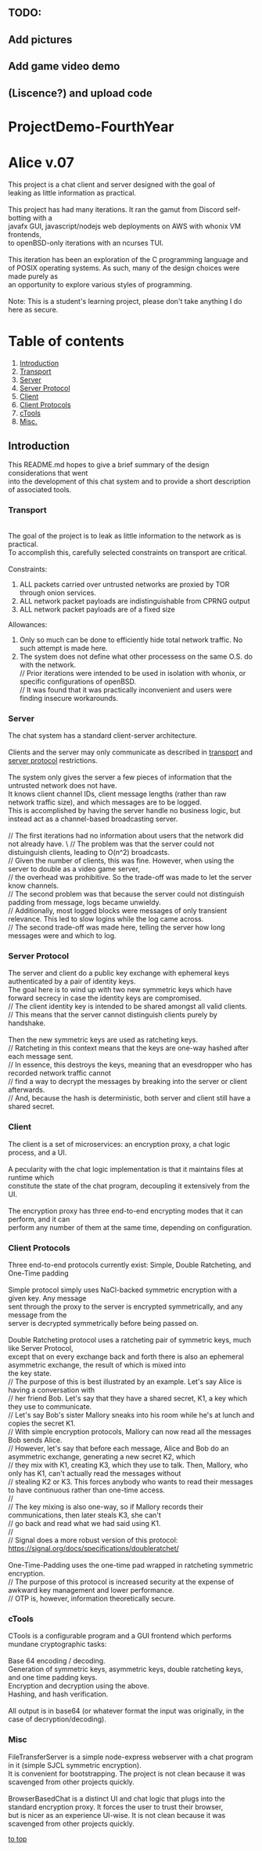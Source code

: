 ## TODO:
## Add pictures
## Add game video demo
## (Liscence?) and upload code


# ProjectDemo-FourthYear

<a name="top"></a>
# Alice v.07

This project is a chat client and server designed with the goal of \
leaking as little information as practical.\
\
This project has had many iterations. It ran the gamut from Discord self-botting with a\
javafx GUI, javascript/nodejs web deployments on AWS with whonix VM frontends, \
to openBSD-only iterations with an ncurses TUI.\
\
This iteration has been an exploration of the C programming language and \
of POSIX operating systems. As such, many of the design choices were made purely as\
an opportunity to explore various styles of programming.\
\
Note: This is a student's learning project, please don't take anything I do here as secure.

# Table of contents

1. [Introduction](#1)
2. [Transport](#2)
3. [Server](#3)
4. [Server Protocol](#4)
5. [Client](#5)
6. [Client Protocols](#6)
7. [cTools](#7)
8. [Misc.](#8)

<a name="1"></a>
## Introduction
This README.md hopes to give a brief summary of the design considerations that went\
into the development of this chat system and to provide a short description of associated tools.

<a name="2"></a>
### Transport
\
The goal of the project is to leak as little information to the network as is practical.\
To accomplish this, carefully selected constraints on transport are critical.\
\
Constraints:
1) ALL packets carried over untrusted networks are proxied by TOR through onion services.
2) ALL network packet payloads are indistinguishable from CPRNG output
3) ALL network packet payloads are of a fixed size

Allowances:
1) Only so much can be done to efficiently hide total network traffic. No such attempt is made here.
2) The system does not define what other processess on the same O.S. do with the network.\
   // Prior iterations were intended to be used in isolation with whonix, or specific configurations of openBSD.\
   // It was found that it was practically inconvenient and users were finding insecure workarounds.

<a name="3"></a>
### Server

The chat system has a standard client-server architecture. \
\
Clients and the server may only communicate as described in [transport](#2) and [server protocol](#4) restrictions.\
\
The system only gives the server a few pieces of information that the untrusted network does not have. \
It knows client channel IDs, client message lengths (rather than raw network traffic size), and which messages are to be logged. \
This is accomplished by having the server handle no business logic, but instead act as a channel-based broadcasting server. \
\
   // The first iterations had no information about users that the network did not already have. \ 
   // The problem was that the server could not distuinguish clients, leading to O(n^2) broadcasts. \
   // Given the number of clients, this was fine. However, when using the server to double as a video game server, \
   // the overhead was prohibitive. So the trade-off was made to let the server know channels. \
   // The second problem was that because the server could not distinguish padding from message, logs became unwieldy. \
   // Additionally, most logged blocks were messages of only transient relevance. This led to slow logins while the log came across. \
   // The second trade-off was made here, telling the server how long messages were and which to log. 

<a name="4"></a>
### Server Protocol

The server and client do a public key exchange with ephemeral keys authenticated by a pair of identity keys.\
The goal here is to wind up with two new symmetric keys which have forward secrecy in case the identity keys are compromised.\
 // The client identity key is intended to be shared amongst all valid clients.\
 // This means that the server cannot distinguish clients purely by handshake. \
 \
Then the new symmetric keys are used as ratcheting keys.\
 // Ratcheting in this context means that the keys are one-way hashed after each message sent.\
 // In essence, this destroys the keys, meaning that an evesdropper who has recorded network traffic cannot\
 // find a way to decrypt the messages by breaking into the server or client afterwards.\
 // And, because the hash is deterministic, both server and client still have a shared secret.

<a name="5"></a>
### Client

The client is a set of microservices: an encryption proxy, a chat logic process, and a UI.\
\
A pecularity with the chat logic implementation is that it maintains files at runtime which\
constitute the state of the chat program, decoupling it extensively from the UI.\
\
The encryption proxy has three end-to-end encrypting modes that it can perform, and it can\
perform any number of them at the same time, depending on configuration.

<a name="6"></a>
### Client Protocols

Three end-to-end protocols currently exist: Simple, Double Ratcheting, and One-Time padding\
\
Simple protocol simply uses NaCl-backed symmetric encryption with a given key. Any message\
sent through the proxy to the server is encrypted symmetrically, and any message from the \
server is decrypted symmetrically before being passed on.\
\
Double Ratcheting protocol uses a ratcheting pair of symmetric keys, much like Server Protocol,\
except that on every exchange back and forth there is also an ephemeral asymmetric exchange, the result of which is mixed into\
the key state.\
   // The purpose of this is best illustrated by an example. Let's say Alice is having a conversation with\
   // her friend Bob. Let's say that they have a shared secret, K1, a key which they use to communicate.\
   // Let's say Bob's sister Mallory sneaks into his room while he's at lunch and copies the secret K1.\
   // With simple encryption protocols, Mallory can now read all the messages Bob sends Alice.\
   // However, let's say that before each message, Alice and Bob do an asymmetric exchange, generating a new secret K2, which\
   // they mix with K1, creating K3, which they use to talk. Then, Mallory, who only has K1, can't actually read the messages without\
   // stealing K2 or K3. This forces anybody who wants to read their messages to have continuous rather than one-time access.\
   //\
   // The key mixing is also one-way, so if Mallory records their communications, then later steals K3, she can't\
   // go back and read what we had said using K1.\
   //\
   // Signal does a more robust version of this protocol: https://signal.org/docs/specifications/doubleratchet/ \
\
One-Time-Padding uses the one-time pad wrapped in ratcheting symmetric encryption.\
   // The purpose of this protocol is increased security at the expense of awkward key management and lower performance.\
   // OTP is, however, information theoretically secure.

<a name="7"></a>
### cTools

CTools is a configurable program and a GUI frontend which performs mundane cryptographic tasks:\
\
Base 64 encoding / decoding.\
Generation of symmetric keys, asymmetric keys, double ratcheting keys, and one time padding keys.\
Encryption and decryption using the above.\
Hashing, and hash verification.\
\
All output is in base64 (or whatever format the input was originally, in the case of decryption/decoding).

<a name="8"></a>
### Misc

FileTransferServer is a simple node-express webserver with a chat program in it (simple SJCL symmetric encryption). \
It is convenient for bootstrapping. The project is not clean because it was scavenged from other projects quickly.\
\
BrowserBasedChat is a distinct UI and chat logic that plugs into the standard encryption proxy. It forces the user to trust their browser,\
but is nicer as an experience UI-wise. It is not clean because it was scavenged from other projects quickly.

[to top](#top)
